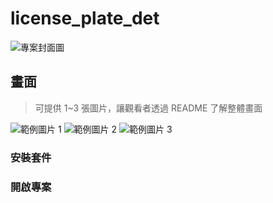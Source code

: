 # license_plate_det


![專案封面圖](https://drive.google.com/file/d/1ZHWXl5LHiC_5WrIa7hTjzWX46nN8Ak0M/view?usp=sharing)

## 畫面

> 可提供 1~3 張圖片，讓觀看者透過 README 了解整體畫面

![範例圖片 1](https://fakeimg.pl/500/)
![範例圖片 2](https://fakeimg.pl/500/)
![範例圖片 3](https://fakeimg.pl/500/)
### 安裝套件


### 開啟專案

